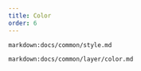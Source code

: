 ```yaml
---
title: Color
order: 6
---
```


`markdown:docs/common/style.md`

`markdown:docs/common/layer/color.md`

